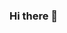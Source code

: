 ### Hi there 👋

<!--
**abhishekmankie/abhishekmankie** is a ✨ _special_ ✨ repository because its `README.md` (this file) appears on your GitHub profile.

Here are some ideas to get you started:

- 🔭 I’m currently working on ... 
- 🌱 I’m currently learning ... DJANGO, DJANGO REST, REACT.JS
- 👯 I’m looking to collaborate on ... DJANGO, REACT.JS
- 🤔 I’m looking for help with ... 
- 💬 Ask me about ... 
- 📫 How to reach me: ... abhishekmankie@gmail.com
- 😄 Pronouns: ... 
- ⚡ Fun fact: ... I am Half Finish
-->
